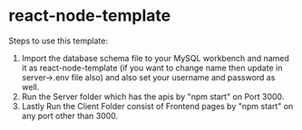 # react-node-template

Steps to use this template:

1. Import the database schema file to your MySQL workbench and named it as react-node-template (if you want to change name then update in server->.env file also) and also set your username and password as well.
2. Run the Server folder which has the apis by "npm start" on Port 3000.
3. Lastly Run the Client Folder consist of Frontend pages by "npm start" on any port other than 3000.
